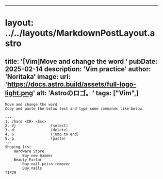
---
# layout: ../../layouts/MarkdownPostLayout.astro
title: '[Vim]Move and change the word
'
pubDate: 2025-02-14
description: 'Vim practice'
author: 'Noritaka'
image:
    url: 'https://docs.astro.build/assets/full-logo-light.png'
    alt: 'Astroのロゴ。'
tags: ["Vim",]
---


```
Move and change the word
Copy and paste the below text and type some commands like below.

---
1. /hard <CR> <Esc>
2. Vj                (select)
3. d                 (delete)
4. G                 (jump to end)
5. p                 (paste)
---
Shoping list
	Hardware Store
		Buy new hammer
	Beauty Parlor
		Buy nail poish remover
		Buy nails
TIP29 
```
